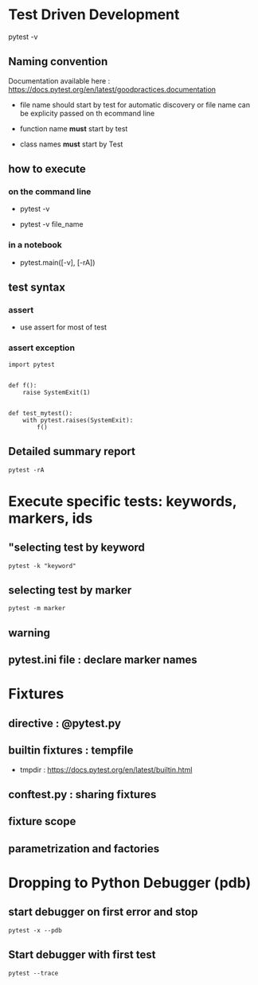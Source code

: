 # Test Driven Development 

pytest -v

## Naming convention

Documentation available here : https://docs.pytest.org/en/latest/goodpractices.documentation 

* file name should start by test for automatic discovery or file name can be explicity passed on th ecommand line

* function name **must** start by test

* class names **must** start by Test

## how to execute

### on the command line

* pytest -v 

* pytest -v file_name

### in a notebook

* pytest.main([-v], [-rA])

## test syntax

### assert

* use assert for most of test

### assert exception

    import pytest


    def f():
        raise SystemExit(1)


    def test_mytest():
        with pytest.raises(SystemExit):
            f()

## Detailed summary report

    pytest -rA


# Execute specific tests: keywords, markers, ids

## "selecting test by keyword

    pytest -k "keyword"

## selecting test by marker

    pytest -m marker

## warning 

## pytest.ini file : declare marker names

# Fixtures

## directive : @pytest.py

## builtin fixtures : tempfile

* tmpdir : https://docs.pytest.org/en/latest/builtin.html

## conftest.py : sharing fixtures 

## fixture scope

## parametrization and factories

# Dropping to Python Debugger (pdb)

## start debugger on first error and stop

    pytest -x --pdb 


## Start debugger with first test

    pytest --trace

